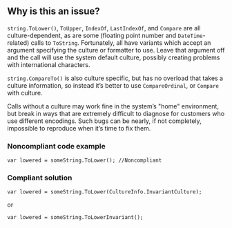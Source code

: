 ## Why is this an issue?
 
`string.ToLower()`, `ToUpper`, `IndexOf`, `LastIndexOf`, and `Compare` are all culture-dependent, as are some (floating point number and `DateTime`-related) calls to `ToString`. Fortunately, all have variants which accept an argument specifying the culture or formatter to use. Leave that argument off and the call will use the system default culture, possibly creating problems with international characters.
 
`string.CompareTo()` is also culture specific, but has no overload that takes a culture information, so instead it’s better to use `CompareOrdinal`, or `Compare` with culture.
 
Calls without a culture may work fine in the system’s "home" environment, but break in ways that are extremely difficult to diagnose for customers who use different encodings. Such bugs can be nearly, if not completely, impossible to reproduce when it’s time to fix them.
 
### Noncompliant code example

    var lowered = someString.ToLower(); //Noncompliant

### Compliant solution

    var lowered = someString.ToLower(CultureInfo.InvariantCulture);

or

    var lowered = someString.ToLowerInvariant();
